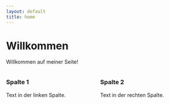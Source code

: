 ```yaml
---
layout: default
title: home
---
```


# Willkommen

Willkommen auf meiner Seite!

<div class="columns">
  <div class="column">
    <h3>Spalte 1</h3>
    <p>Text in der linken Spalte.</p>
  </div>
  <div class="column">
    <h3>Spalte 2</h3>
    <p>Text in der rechten Spalte.</p>
  </div>
</div>